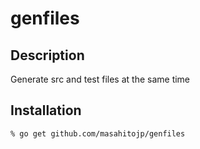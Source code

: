 genfiles
========

## Description

Generate src and test files at the same time

## Installation

    % go get github.com/masahitojp/genfiles
